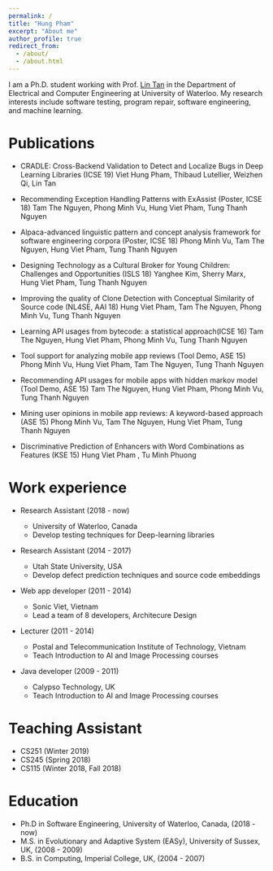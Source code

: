 ```yaml
---
permalink: /
title: "Hung Pham"
excerpt: "About me"
author_profile: true
redirect_from: 
  - /about/
  - /about.html
---
```


I am a Ph.D. student working with Prof. [Lin Tan](https://ece.uwaterloo.ca/~lintan/) in the Department of Electrical and Computer Engineering at University of Waterloo. My research interests include software testing, program repair, software engineering, and machine learning.

Publications
======
* CRADLE: Cross-Backend Validation to Detect and Localize Bugs in Deep Learning Libraries (ICSE 19)
Viet Hung Pham, Thibaud Lutellier, Weizhen Qi, Lin Tan

* Recommending Exception Handling Patterns with ExAssist (Poster, ICSE 18)
Tam The Nguyen, Phong Minh Vu, Hung Viet Pham, Tung Thanh Nguyen

* Alpaca-advanced linguistic pattern and concept analysis framework for software engineering corpora (Poster, ICSE 18)
Phong Minh Vu, Tam The Nguyen, Hung Viet Pham, Tung Thanh Nguyen

* Designing Technology as a Cultural Broker for Young Children: Challenges and Opportunities (ISLS 18)
Yanghee Kim, Sherry Marx, Hung Viet Pham, Tung Thanh Nguyen

* Improving the quality of Clone Detection with Conceptual Similarity of Source code (NL4SE, AAI 18)
Hung Viet Pham, Tam The Nguyen, Phong Minh Vu, Tung Thanh Nguyen

* Learning API usages from bytecode: a statistical approach(ICSE 16)
Tam The Nguyen, Hung Viet Pham, Phong Minh Vu, Tung Thanh Nguyen

* Tool support for analyzing mobile app reviews (Tool Demo, ASE 15)
Phong Minh Vu, Hung Viet Pham, Tam The Nguyen, Tung Thanh Nguyen

* Recommending API usages for mobile apps with hidden markov model (Tool Demo, ASE 15)
Tam The Nguyen, Hung Viet Pham, Phong Minh Vu, Tung Thanh Nguyen

* Mining user opinions in mobile app reviews: A keyword-based approach (ASE 15)
Phong Minh Vu, Tam The Nguyen, Hung Viet Pham, Tung Thanh Nguyen

* Discriminative Prediction of Enhancers with Word Combinations as Features (KSE 15)
Hung Viet Pham , Tu Minh Phuong

Work experience
======
* Research Assistant (2018 - now)
  * University of Waterloo, Canada
  * Develop testing techniques for Deep-learning libraries

* Research Assistant (2014 - 2017)
  * Utah State University, USA
  * Develop defect prediction techniques and source code embeddings 

* Web app developer (2011 - 2014)
  * Sonic Viet, Vietnam
  * Lead a team of 8 developers, Architecure Design

* Lecturer (2011 - 2014)
  * Postal and Telecommunication Institute of Technology, Vietnam
  * Teach Introduction to AI and Image Processing courses

* Java developer (2009 - 2011)
  * Calypso Technology, UK
  * Teach Introduction to AI and Image Processing courses
  
Teaching Assistant
======
* CS251 (Winter 2019)
* CS245 (Spring 2018)
* CS115 (Winter 2018, Fall 2018)

Education
======
* Ph.D in Software Engineering, University of Waterloo, Canada, (2018 - now)
* M.S. in Evolutionary and Adaptive System (EASy), University of Sussex, UK, (2008 - 2009)
* B.S. in Computing, Imperial College, UK, (2004 - 2007)